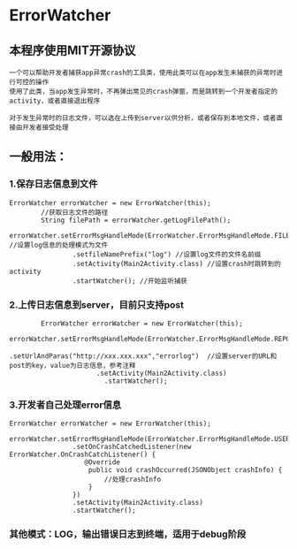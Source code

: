 ErrorWatcher
==================

本程序使用MIT开源协议
--------------------
    一个可以帮助开发者捕获app异常crash的工具类，使用此类可以在app发生未捕获的异常时进行可控的操作
    使用了此类，当app发生异常时，不再弹出常见的crash弹窗，而是跳转到一个开发者指定的activity，或者直接退出程序

    对于发生异常时的日志文件，可以选在上传到server以供分析，或者保存到本地文件，或者直接由开发者接受处理

一般用法：
------------------
### 1.保存日志信息到文件

    ErrorWatcher errorWatcher = new ErrorWatcher(this);
            //获取日志文件的路径
            String filePath = errorWatcher.getLogFilePath();
            errorWatcher.setErrorMsgHandleMode(ErrorWatcher.ErrorMsgHandleMode.FILE)  //设置log信息的处理模式为文件
                    .setfileNamePrefix("log") //设置log文件的文件名前缀
                    .setActivity(Main2Activity.class) //设置crash时跳转到的activity
                    .startWatcher(); //开始监听捕获
                
### 2.上传日志信息到server，目前只支持post
		    ErrorWatcher errorWatcher = new ErrorWatcher(this);
        		    errorWatcher.setErrorMsgHandleMode(ErrorWatcher.ErrorMsgHandleMode.REPORT_TO_SERVER)
                		    .setUrlAndParas("http://xxx.xxx.xxx","errorlog")  //设置server的URL和post的key，value为日志信息，参考注释
                	      .setActivity(Main2Activity.class)
                		    .startWatcher();
                
### 3.开发者自己处理error信息

    ErrorWatcher errorWatcher = new ErrorWatcher(this);
            errorWatcher.setErrorMsgHandleMode(ErrorWatcher.ErrorMsgHandleMode.USER)
                    .setOnCrashCatchedListener(new ErrorWatcher.OnCrashCatchListener() {
                       @Override
                        public void crashOccurred(JSONObject crashInfo) {
                            //处理crashInfo
                        }
                    })
                    .setActivity(Main2Activity.class)
                    .startWatcher();

### 其他模式：LOG，输出错误日志到终端，适用于debug阶段
          
